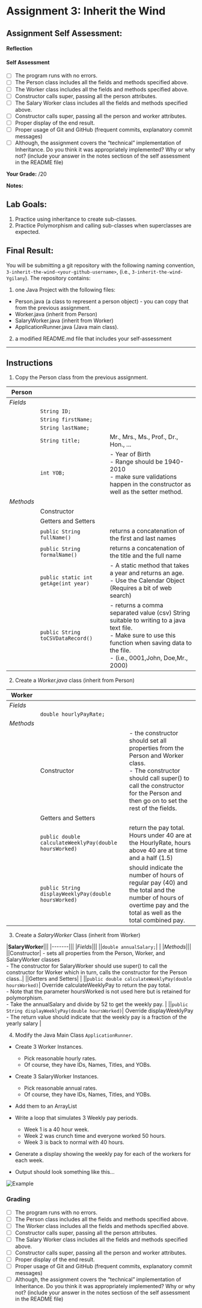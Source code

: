 # Assignment 3: Inherit the Wind

## Assignment Self Assessment:
#### Reflection
[//]: <> (share your thoughts on the assignment, things you learnt and would like to remember when you look back at this assignment)


#### Self Assessment
- [ ] The program runs with no errors.
- [ ] The Person class includes all the fields and methods specified above.
- [ ] The Worker class includes all the fields and methods specified above.
- [ ] Constructor calls super, passing all the person attributes.
- [ ] The Salary Worker class includes all the fields and methods specified above.
- [ ] Constructor calls super, passing all the person and worker attributes.
- [ ] Proper display of the end result.
- [ ] Proper usage of Git and GitHub (frequent commits, explanatory commit messages)
- [ ] Although, the assignment covers the “technical” implementation of Inheritance. Do you think it was appropriately implemented? Why or why not? (include your answer in the notes sectiosn of the self assessment in the README file)

**Your Grade:**  /20

**Notes:**


## Lab Goals:
1. Practice using inheritance to create sub-classes.
2. Practice Polymorphism and calling sub-classes when superclasses are expected.

## Final Result:
You will be submitting a git repository with the following naming
convention, `3-inherit-the-wind-<your-github-username>`, (i.e., `3-inherit-the-wind-Ygilany`). The repository contains:
1. one Java Project with the following files:
  - Person.java (a class to represent a person object) - you can copy that from the previous assignment.
  - Worker.java (inherit from Person)
  - SalaryWorker.java (inherit from Worker)
  - ApplicationRunner.java (Java main class).
2. a modified README.md file that includes your self-assessment

----

## Instructions
1. Copy the Person class from the previous assignment.


  |**Person**| | |
  |-------|--|--|
  |*Fields*|||
  ||`String ID;`| |
  ||`String firstName;`| |
  ||`String lastName;`| |
  ||`String title;`| Mr., Mrs., Ms., Prof., Dr., Hon., ... |
  ||`int YOB;`| - Year of Birth <br/> - Range should be 1940-2010 <br/> - make sure validations happen in the constructor as well as the setter method. |
  |*Methods*|||
  ||Constructor| |
  ||Getters and Setters| |
  ||`public String fullName()`| returns a concatenation of the first and last names |
  ||`public String formalName()`| returns a concatenation of the title and the full name |
  ||`public static int getAge(int year)`| - A static method that takes a year and returns an age. <br/> - Use the Calendar Object (Requires a bit of web search)|
  ||`public String toCSVDataRecord()`| - returns a comma separated value (csv) String suitable to writing to a java text file. <br/> - Make sure to use this function when saving data to the file. <br/> - (i.e., 0001,John, Doe,Mr., 2000)|
  
  
  
2. Create a *Worker.java* class (inherit from Person)

  |**Worker**| | |
  |-------|--|--|
  |*Fields*| | |
  ||`double hourlyPayRate;`| |
  |*Methods*| | |
  | |Constructor| - the constructor should set all properties from the Person and Worker class. <br/> - The constructor should call super() to call the constructor for the Person and then go on to set the rest of the fields.|
  | |Getters and Setters| |
  | |`public double calculateWeeklyPay(double hoursWorked)`|  return the pay total. Hours under 40 are at the HourlyRate, hours above 40 are at time and a half (1.5) |
  | |`public String displayWeeklyPay(double hoursWorked)`| should indicate the number of hours of regular pay (40) and the total and the number of hours of overtime pay and the total as well as the total combined pay. |

3. Create a *SalaryWorker* Class (inherit from Worker)

  |**SalaryWorker**|||
  |-------|||
  |*Fields*|||
  ||`double annualSalary;`| |
  |*Methods*|||
  ||Constructor| - sets all properties from the Person, Worker, and SalaryWorker classes <br/> - The constructor for SalaryWorker should use super() to call the constructor for Worker which in turn, calls the constructor for the Person class..|
  ||Getters and Setters| |
  ||`public double calculateWeeklyPay(double hoursWorked)`|  Override calculateWeeklyPay to return the pay total. <br/> - Note that the parameter hoursWorked is not used here but is retained for polymorphism. <br/> - Take the annualSalary and divide by 52 to get the weekly pay. |
  ||`public String displayWeeklyPay(double hoursWorked)`| Override displayWeeklyPay <br/> - The return value should indicate that the weekly pay is a fraction of the yearly salary |

4. Modify the Java Main Class `ApplicationRunner`.
  - Create 3 Worker Instances.
      - Pick reasonable hourly rates.
      - Of course, they have IDs, Names, Titles, and YOBs.

  - Create 3 SalaryWorker Instances.
    - Pick reasonable annual rates.
    - Of course, they have IDs, Names, Titles, and YOBs.

  - Add them to an ArrayList<Worker>
  - Write a loop that simulates 3 Weekly pay periods.
    - Week 1 is a 40 hour week.
    - Week 2 was crunch time and everyone worked 50 hours.
    - Week 3 is back to normal with 40 hours.

- Generate a display showing the weekly pay for each of the workers for each week.
- Output should look something like this…

![Example](https://it2045c.github.io/Labs/Assignments/3.inherit_the_wind/assets/example_output.png)

### Grading

- [ ] The program runs with no errors.
- [ ] The Person class includes all the fields and methods specified above.
- [ ] The Worker class includes all the fields and methods specified above.
- [ ] Constructor calls super, passing all the person attributes.
- [ ] The Salary Worker class includes all the fields and methods specified above.
- [ ] Constructor calls super, passing all the person and worker attributes.
- [ ] Proper display of the end result.
- [ ] Proper usage of Git and GitHub (frequent commits, explanatory commit messages)
- [ ] Although, the assignment covers the “technical” implementation of Inheritance. Do you think it was appropriately implemented? Why or why not? (include your answer in the notes sectiosn of the self assessment in the README file)